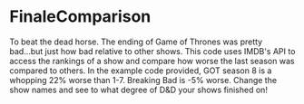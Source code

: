 # FinaleComparison
To beat the dead horse. The ending of Game of Thrones was pretty bad...but just how bad relative to other shows. This code uses IMDB's API to access the rankings of a show and compare how worse the last season was compared to others. In the example code provided, GOT season 8 is a whopping 22% worse than 1-7. Breaking Bad is -5% worse. Change the show names and see to what degree of D&D your shows finished on! 
